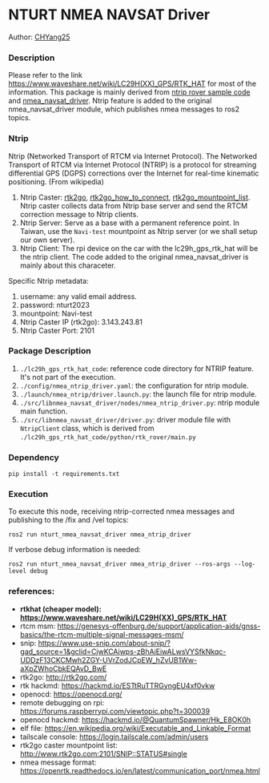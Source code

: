 # NTURT NMEA NAVSAT Driver

Author: [CHYang25](https://github.com/CHYang25)

### Description

Please refer to the link https://www.waveshare.net/wiki/LC29H(XX)_GPS/RTK_HAT for most of the information. This package is mainly derived from [ntrip rover sample code](https://www.waveshare.net/w/upload/1/14/Lc29h_gps_rtk_hat_code.zip) and [nmea_navsat_driver](https://github.com/ros-drivers/nmea_navsat_driver/tree/269d288475db2a97221445ea1e9104c80aeed00f). Ntrip feature is added to the original nmea_navsat_driver module, which publishes nmea messages to ros2 topics.

### Ntrip 
Ntrip (Networked Transport of RTCM via Internet Protocol). The Networked Transport of RTCM via Internet Protocol (NTRIP) is a protocol for streaming differential GPS (DGPS) corrections over the Internet for real-time kinematic positioning. (From wikipedia)
1. Ntrip Caster: [rtk2go](http://rtk2go.com/), [rtk2go_how_to_connect](http://rtk2go.com/how-to-connect/), [rtk2go_mountpoint_list](http://www.rtk2go.com:2101/SNIP::STATUS#single). Ntrip caster collects data from Ntrip base server and send the RTCM correction message to Ntrip clients.
2. Ntrip Server: Serve as a base with a permanent reference point. In Taiwan, use the ``Navi-test`` mountpoint as Ntrip server (or we shall setup our own server).
3. Ntrip Client: The rpi device on the car with the lc29h_gps_rtk_hat will be the ntrip client. The code added to the original nmea_navsat_driver is mainly about this characeter.

Specific Ntrip metadata:
1. username: any valid email address.
2. password: nturt2023
3. mountpoint: Navi-test
4. Ntrip Caster IP (rtk2go): 3.143.243.81
5. Ntrip Caster Port: 2101

### Package Description
1. ``./lc29h_gps_rtk_hat_code``: reference code directory for NTRIP feature. It's not part of the execution.
2. ``./config/nmea_ntrip_driver.yaml``: the configuration for ntrip module.
3. ``./launch/nmea_ntrip/driver.launch.py``: the launch file for ntrip module.
4. ``./src/libnmea_navsat_driver/nodes/nmea_ntrip_driver.py``: ntrip module main function.
5. ``./src/libnmea_navsat_driver/driver.py``: driver module file with ``NtripClient`` class, which is derived from ``./lc29h_gps_rtk_hat_code/python/rtk_rover/main.py``

### Dependency
```
pip install -t requirements.txt
```

### Execution
To execute this node, receiving ntrip-corrected nmea messages and publishing to the /fix and /vel topics:
```
ros2 run nturt_nmea_navsat_driver nmea_ntrip_driver
```
If verbose debug information is needed:
```
ros2 run nturt_nmea_navsat_driver nmea_ntrip_driver --ros-args --log-level debug
```

### references:
- **rtkhat (cheaper model): https://www.waveshare.net/wiki/LC29H(XX)_GPS/RTK_HAT**
- rtcm msm: https://genesys-offenburg.de/support/application-aids/gnss-basics/the-rtcm-multiple-signal-messages-msm/
- snip: https://www.use-snip.com/about-snip/?gad_source=1&gclid=CjwKCAjwps-zBhAiEiwALwsVYSfkNkqc-UDDzF13CKCMwh2ZGY-UVrZodJCpEW_hZvUB1Ww-aXpZWhoCbkEQAvD_BwE
- rtk2go: http://rtk2go.com/
- rtk hackmd: https://hackmd.io/ESTtRuTTRGyngEU4xf0vkw
- openocd: https://openocd.org/
- remote debugging on rpi: https://forums.raspberrypi.com/viewtopic.php?t=300039
- openocd hackmd: https://hackmd.io/@QuantumSpawner/Hk_E8OK0h
- elf file: https://en.wikipedia.org/wiki/Executable_and_Linkable_Format
- tailscale console: https://login.tailscale.com/admin/users
- rtk2go caster mountpoint list: http://www.rtk2go.com:2101/SNIP::STATUS#single
- nmea message format: https://openrtk.readthedocs.io/en/latest/communication_port/nmea.html

